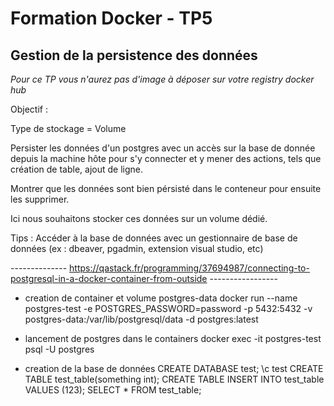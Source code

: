 # Formation Docker - TP5

## Gestion de la persistence des données

*Pour ce TP vous n'aurez pas d'image à déposer sur votre registry docker hub*

Objectif :

Type de stockage = Volume

Persister les données d'un postgres avec un accès sur la base de donnée depuis la machine hôte pour s'y connecter et y mener des actions, tels que création de table, ajout de ligne.

Montrer que les données sont bien pérsisté dans le conteneur pour ensuite les supprimer.

Ici nous souhaitons stocker ces données sur un volume dédié.

Tips : Accéder à la base de données avec un gestionnaire de base de données (ex : dbeaver, pgadmin, extension visual studio, etc)

-------------- https://qastack.fr/programming/37694987/connecting-to-postgresql-in-a-docker-container-from-outside -----------------
- creation de container et volume postgres-data
docker run --name postgres-test -e POSTGRES_PASSWORD=password -p 5432:5432 -v postgres-data:/var/lib/postgresql/data -d postgres:latest

- lancement de postgres dans le containers
docker exec -it postgres-test psql -U postgres

- creation de la base de données
CREATE DATABASE test;
\c test
CREATE TABLE test_table(something int);
CREATE TABLE
INSERT INTO test_table VALUES (123);
SELECT * FROM test_table;
